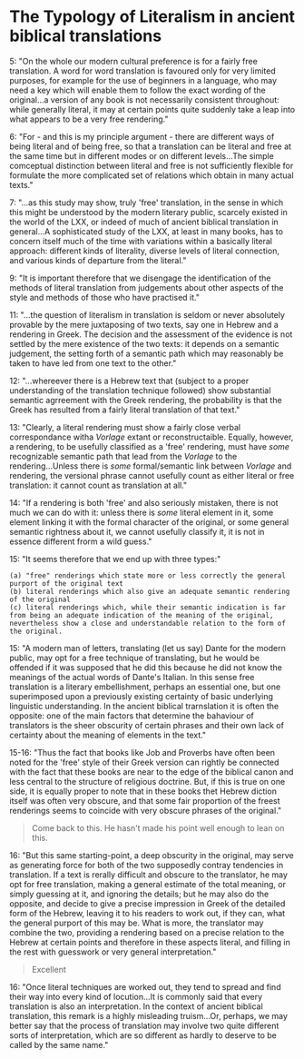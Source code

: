 # The Typology of Literalism in ancient biblical translations

5: "On the whole our modern cultural preference is for a fairly free translation. A word for word translation is favoured only for very limited purposes, for example for the use of beginners in a language, who may need a key which will enable them to follow the exact wording of the original...a version of any book is not necessarily consistent throughout: while generally literal, it may at certain points quite suddenly take a leap into what appears to be a very free rendering."

6: "For - and this is my principle argument - there are different ways of being literal and of being free, so that a translation can be literal and free at the same time but in different modes or on different levels...The simple comceptual distinction between literal and free is not sufficiently flexible for formulate the more complicated set of relations which obtain in many actual texts."

7: "...as this study may show, truly 'free' translation, in the sense in which this might be understood by the modern literary public, scarcely existed in the world of the LXX, or indeed of much of ancient biblical translation in general...A sophisticated study of the LXX, at least in many books, has to concern itself much of the time with variations within a basically literal approach: different kinds of literality, diverse levels of literal connection, and various kinds of departure from the literal."

9: "It is important therefore that we disengage the identification of the methods of literal translation from judgements about other aspects of the style and methods of those who have practised it."

11: "...the question of literalism in translation is seldom or never absolutely provable by the mere juxtaposing of two texts, say one in Hebrew and a rendering in Greek. The decision and the assessment of the evidence is not settled by the mere existence of the two texts: it depends on a semantic judgement, the setting forth of a semantic path which may reasonably be taken to have led from one text to the other."

12: "...whereever there is a Hebrew text that (subject to a proper understanding of the translation technique followed) show substantial semantic agrreement with the Greek rendering, the probability is that the Greek has resulted from a fairly literal translation of that text."

13: "Clearly, a literal rendering must show a fairly close verbal correspondance witha _Vorlage_ extant or reconstructaible. Equally, however, a rendering, to be usefully classified as a 'free' rendering, must have _some_ recognizable semantic path that lead from the _Vorlage_ to the rendering...Unless there is _some_ formal/semantic link between _Vorlage_ and rendering, the versional phrase cannot usefully count as either literal or free translation: it cannot count as translation at all."

14: "If a rendering is both 'free' and also seriously mistaken, there is not much we can do with it: unless there is _some_ literal element in it, some element linking it with the formal character of the original, or some general semantic rightness about it, we cannot usefully classify it, it is not in essence different frorm a wild guess."

15: "It seems therefore that we end up with three types:"
```
(a) "free" renderings which state more or less correctly the general purport of the original text
(b) literal renderings which also give an adequate semantic rendering of the original
(c) literal renderings which, while their semantic indication is far from being an adequate indication of the meaning of the original, nevertheless show a close and understandable relation to the form of the original.
```
15: "A modern man of letters, translating (let us say) Dante for the modern public, may opt for a free technique of translating, but he would be offended if it was supposed that he did this because he did not know the meanings of the actual words of Dante's Italian. In this sense free translation is a literary embellishment, perhaps an essential one, but one superimposed upon a previously existing certainty of basic underlying linguistic understanding. In the ancient biblical trarnslation it is often the opposite: one of the main factors that determine the bahaviour of translators is the sheer obscurity of certain phrases and their own lack of certainty about the meaning of elements in the text."

15-16: "Thus the fact that books like Job and Proverbs have often been noted for the 'free' style of their Greek version can rightly be connected with the fact that these books are near to the edge of the biblical canon and less central to the structure of religious doctrine. But, if this is true on one side, it is equally proper to note that in these books thet Hebrew diction itself was often very obscure, and that some fair proportion of the freest renderings seems to coincide with very obscure phrases of the original."
> Come back to this. He hasn't made his point well enough to lean on this.

16: "But this same starting-point, a deep obscurity in the original, may serve as generating force for both of the two supposedly contray tendencies in translation. If a text is rerally difficult and obscure to the translator, he may opt for free translation, making a general estimate of the total meaning, or simply guessing at it, and ignoring the details; but he may also do the opposite, and decide to give a precise impression in Greek of the detailed form of the Hebrew, leaving it to his readers to work out, if they can, what the general purport of this may be. What is more, the translator may combine the two, providing a rendering based on a precise relation to the Hebrew at certain points and therefore in these aspects literal, and filling in the rest with guesswork or very general interpretation."
> Excellent

16: "Once literal techniques are worked out, they tend to spread and find their way into every kind of locution...It is commonly said that every translation is also an interpretation. In the context of ancient biblical translation, this remark is a highly misleading truism...Or, perhaps, we may better say that the process of translation may involve two quite different sorts of interpretation, which are so different as hardly to deserve to be called by the same name."
